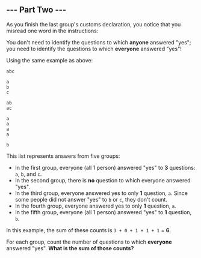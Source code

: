 ## --- Part Two ---
As you finish the last group's customs declaration, you notice that you misread one word in the instructions:
 
You don't need to identify the questions to which **anyone** answered "yes"; you need to identify the questions to which **everyone** answered "yes"!
 
Using the same example as above:
 
```
abc

a
b
c

ab
ac

a
a
a
a

b
```
 
This list represents answers from five groups:
 
- In the first group, everyone (all 1 person) answered "yes" to **3** questions: `a`, `b`, and `c`.
- In the second group, there is **no** question to which everyone answered "yes".
- In the third group, everyone answered yes to only **1** question, `a`. Since some people did not answer "yes" to `b` or `c`, they don't count.
- In the fourth group, everyone answered yes to only **1** question, `a`.
- In the fifth group, everyone (all 1 person) answered "yes" to **1** question, `b`.
 
In this example, the sum of these counts is `3 + 0 + 1 + 1 + 1` = **6**.
 
For each group, count the number of questions to which **everyone** answered "yes". **What is the sum of those counts?**
 
